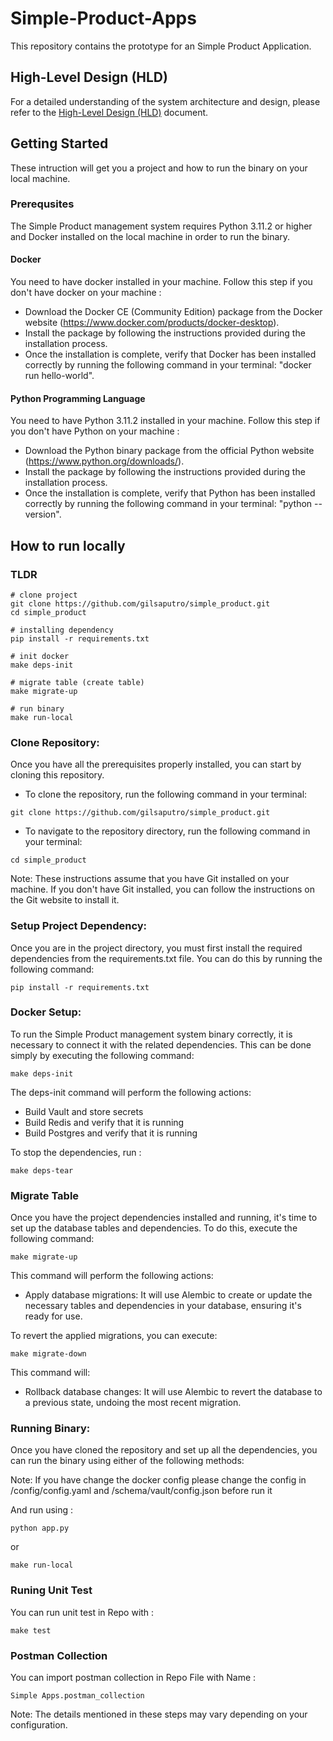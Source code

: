 # Simple-Product-Apps
This repository contains the prototype for an Simple Product Application.

## High-Level Design (HLD)
For a detailed understanding of the system architecture and design, please refer to the [High-Level Design (HLD)](https://github.com/gilsaputro/simple_product/wiki) document.


## Getting Started
These intruction will get you a project and how to run the binary on your local machine.

### Prerequsites
The Simple Product management system requires Python 3.11.2 or higher and Docker installed on the local machine in order to run the binary.

#### Docker
You need to have docker installed in your machine.
Follow this step if you don't have docker on your machine :
- Download the Docker CE (Community Edition) package from the Docker website (https://www.docker.com/products/docker-desktop).
- Install the package by following the instructions provided during the installation process.
- Once the installation is complete, verify that Docker has been installed correctly by running the following command in your terminal: "docker run hello-world".

#### Python Programming Language
You need to have Python 3.11.2 installed in your machine.
Follow this step if you don't have Python on your machine :
- Download the Python binary package from the official Python website (https://www.python.org/downloads/).
- Install the package by following the instructions provided during the installation process.
- Once the installation is complete, verify that Python has been installed correctly by running the following command in your terminal: "python --version".

## How to run locally

### TLDR
```
# clone project
git clone https://github.com/gilsaputro/simple_product.git
cd simple_product

# installing dependency
pip install -r requirements.txt

# init docker
make deps-init

# migrate table (create table)
make migrate-up

# run binary
make run-local
```

### Clone Repository:
Once you have all the prerequisites properly installed, you can start by cloning this repository.
- To clone the repository, run the following command in your terminal:
```
git clone https://github.com/gilsaputro/simple_product.git
```
- To navigate to the repository directory, run the following command in your terminal:
```
cd simple_product
```
Note: These instructions assume that you have Git installed on your machine. If you don't have Git installed, you can follow the instructions on the Git website to install it.

### Setup Project Dependency:
Once you are in the project directory, you must first install the required dependencies from the requirements.txt file. You can do this by running the following command:

```
pip install -r requirements.txt
```

### Docker Setup:
To run the Simple Product management system binary correctly, it is necessary to connect it with the related dependencies. This can be done simply by executing the following command: 

```azure
make deps-init
```

The deps-init command will perform the following actions:
- Build Vault and store secrets
- Build Redis and verify that it is running
- Build Postgres and verify that it is running

To stop the dependencies, run :
```azure
make deps-tear
```

### Migrate Table
Once you have the project dependencies installed and running, it's time to set up the database tables and dependencies. To do this, execute the following command:

```azure
make migrate-up
```

This command will perform the following actions:
- Apply database migrations: It will use Alembic to create or update the necessary tables and dependencies in your database, ensuring it's ready for use.


To revert the applied migrations, you can execute:
```azure
make migrate-down
```
This command will:
- Rollback database changes: It will use Alembic to revert the database to a previous state, undoing the most recent migration.


### Running Binary:
Once you have cloned the repository and set up all the dependencies, you can run the binary using either of the following methods:

Note: If you have change the docker config please change the config in /config/config.yaml and /schema/vault/config.json before run it

And run using :

```
python app.py
```

or 

```
make run-local
```

### Runing Unit Test
You can run unit test in Repo with : 
```
make test
```


### Postman Collection
You can import postman collection in Repo File with Name : 
```
Simple Apps.postman_collection
```

Note: The details mentioned in these steps may vary depending on your configuration.